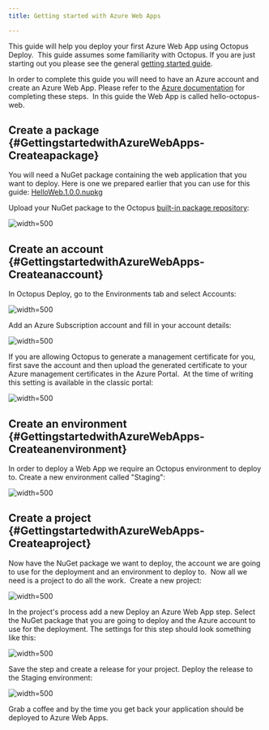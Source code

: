 ```yaml
---
title: Getting started with Azure Web Apps

---
```


This guide will help you deploy your first Azure Web App using Octopus Deploy.  This guide assumes some familiarity with Octopus. If you are just starting out you please see the general [getting started guide](http://docs.octopusdeploy.com/display/OD/Getting+started).

In order to complete this guide you will need to have an Azure account and create an Azure Web App. Please refer to the [Azure documentation](https://azure.microsoft.com/en-us/documentation/) for completing these steps.  In this guide the Web App is called hello-octopus-web.

## Create a package {#GettingstartedwithAzureWebApps-Createapackage}

You will need a NuGet package containing the web application that you want to deploy. Here is one we prepared earlier that you can use for this guide: [HelloWeb.1.0.0.nupkg](https://download.octopusdeploy.com/demo/HelloWeb.1.0.0.nupkg)

Upload your NuGet package to the Octopus [built-in package repository](/docs/packaging-applications/package-repositories/index.md):

![](/docs/images/3049356/3278535.png "width=500")

## Create an account {#GettingstartedwithAzureWebApps-Createanaccount}

In Octopus Deploy, go to the Environments tab and select Accounts:

![](/docs/images/3049331/3278521.png "width=500")

Add an Azure Subscription account and fill in your account details:

![](/docs/images/3049356/3278536.png "width=500")

If you are allowing Octopus to generate a management certificate for you, first save the account and then upload the generated certificate to your Azure management certificates in the Azure Portal.  At the time of writing this setting is available in the classic portal:

![](/docs/images/3049331/3278522.png "width=500")

## Create an environment {#GettingstartedwithAzureWebApps-Createanenvironment}

In order to deploy a Web App we require an Octopus environment to deploy to. Create a new environment called "Staging":

![](/docs/images/3049356/3278537.png "width=500")

## Create a project {#GettingstartedwithAzureWebApps-Createaproject}

Now have the NuGet package we want to deploy, the account we are going to use for the deployment and an environment to deploy to.  Now all we need is a project to do all the work.  Create a new project:

![](/docs/images/3049356/3278538.png "width=500")

In the project's process add a new Deploy an Azure Web App step. Select the NuGet package that you are going to deploy and the Azure account to use for the deployment. The settings for this step should look something like this:

![](/docs/images/3049356/3278539.png "width=500")

Save the step and create a release for your project. Deploy the release to the Staging environment:

![](/docs/images/3049356/3278540.png "width=500")

Grab a coffee and by the time you get back your application should be deployed to Azure Web Apps.
